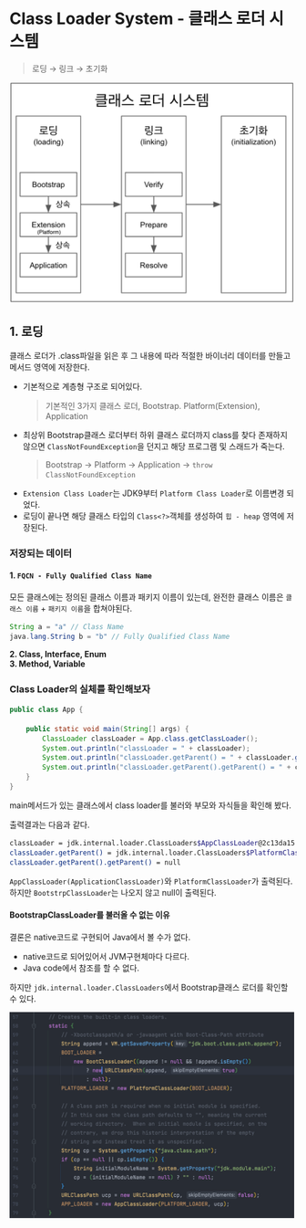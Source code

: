 # Class Loader System - 클래스 로더 시스템
> 로딩 &rarr; 링크 &rarr; 초기화

<img width=500 src="img/class-loader-system.png">

## 1. 로딩
클래스 로더가 .class파일을 읽은 후 그 내용에 따라 적절한 바이너리 데이터를 만들고 메서드 영역에 저장한다.
- 기본적으로 계층형 구조로 되어있다.
  > 기본적인 3가지 클래스 로더, Bootstrap. Platform(Extension), Application
- 최상위 Bootstrap클래스 로더부터 하위 클래스 로더까지 class를 찾다 존재하지 않으면 `ClassNotFoundException`을 던지고 해당 프로그램 및 스래드가 죽는다.
    > Bootstrap &rarr; Platform &rarr; Application &rarr; `throw ClassNotFoundException`
- `Extension Class Loader`는 JDK9부터 `Platform Class Loader`로 이름변경 되었다.
- 로딩이 끝나면 해당 클래스 타입의 `Class<?>`객체를 생성하여 `힙 - heap` 영역에 저장된다.
### 저장되는 데이터
#### 1. `FQCN - Fully Qualified Class Name`   
모든 클래스에는 정의된 클래스 이름과 패키지 이름이 있는데, 완전한 클래스 이름은 `클래스 이름` + `패키지 이름`을 합쳐야된다.

```java
String a = "a" // Class Name
java.lang.String b = "b" // Fully Qualified Class Name
```
**2. Class, Interface, Enum**  
**3. Method, Variable**

### Class Loader의 실체를 확인해보자
```java
public class App {

    public static void main(String[] args) {
        ClassLoader classLoader = App.class.getClassLoader();
        System.out.println("classLoader = " + classLoader);
        System.out.println("classLoader.getParent() = " + classLoader.getParent());
        System.out.println("classLoader.getParent().getParent() = " + classLoader.getParent().getParent());
    }
}
```
main메서드가 있는 클래스에서 class loader를 불러와 부모와 자식들을 확인해 봤다.

출력결과는 다음과 같다.
```sh
classLoader = jdk.internal.loader.ClassLoaders$AppClassLoader@2c13da15
classLoader.getParent() = jdk.internal.loader.ClassLoaders$PlatformClassLoader@17c68925
classLoader.getParent().getParent() = null
```
`AppClassLoader(ApplicationClassLoader)`와 `PlatformClassLoader`가 출력된다. 하지만 `BootstrpClassLoader`는 나오지 않고 null이 출력된다.

#### BootstrapClassLoader를 불러올 수 없는 이유
결론은 native코드로 구현되어 Java에서 볼 수가 없다.
- native코드로 되어있어서 JVM구현체마다 다르다.
- Java code에서 참조를 할 수 없다.


하지만 `jdk.internal.loader.ClassLoaders`에서 Bootstrap클래스 로더를 확인할 수 있다.

<img width=500 src="img/check-class-loader.png">